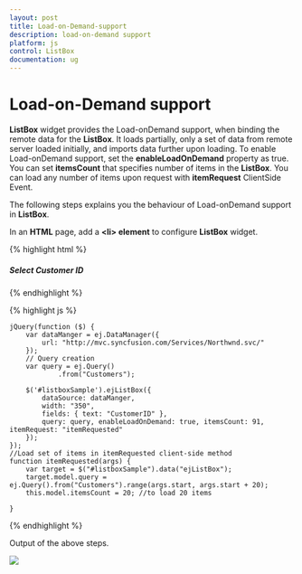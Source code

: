 ```yaml
---
layout: post
title: Load-on-Demand-support
description: load-on-demand support 
platform: js
control: ListBox
documentation: ug
---
```


# Load-on-Demand support 

**ListBox** widget provides the Load-onDemand support, when binding the remote data for the **ListBox**. It loads partially, only a set of data from remote server loaded initially, and imports data further upon loading. To enable Load-onDemand support, set the **enableLoadOnDemand** property as true. You can set **itemsCount** that specifies number of items in the **ListBox**. You can load any number of items upon request with **itemRequest** ClientSide Event.

The following steps explains you the behaviour of Load-onDemand support in **ListBox**.

In an **HTML** page, add a **&lt;li&gt; element** to configure **ListBox** widget.

{% highlight html %}

<div class="control">
    <h5 class="ctrllabel"> Select Customer ID</h5>
    <ul id="listboxSample"></ul>
</div>

{% endhighlight %}

{% highlight js %}

    jQuery(function ($) {
        var dataManger = ej.DataManager({
            url: "http://mvc.syncfusion.com/Services/Northwnd.svc/"
        });
        // Query creation
        var query = ej.Query()
                .from("Customers");
    
        $('#listboxSample').ejListBox({
            dataSource: dataManger,
            width: "350",
            fields: { text: "CustomerID" },
            query: query, enableLoadOnDemand: true, itemsCount: 91, itemRequest: "itemRequested"
        });
    });
    //Load set of items in itemRequested client-side method
    function itemRequested(args) {
        var target = $("#listboxSample").data("ejListBox");
        target.model.query = ej.Query().from("Customers").range(args.start, args.start + 20);
        this.model.itemsCount = 20; //to load 20 items
    
    }

{% endhighlight %}

Output of the above steps.

![]("/js/ListBox/Load-on-Demand-support_images/Load-on-Demand-support_img1.png") 

